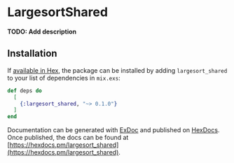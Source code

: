 # LargesortShared

**TODO: Add description**

## Installation

If [available in Hex](https://hex.pm/docs/publish), the package can be installed
by adding `largesort_shared` to your list of dependencies in `mix.exs`:

```elixir
def deps do
  [
    {:largesort_shared, "~> 0.1.0"}
  ]
end
```

Documentation can be generated with [ExDoc](https://github.com/elixir-lang/ex_doc)
and published on [HexDocs](https://hexdocs.pm). Once published, the docs can
be found at [https://hexdocs.pm/largesort_shared](https://hexdocs.pm/largesort_shared).

